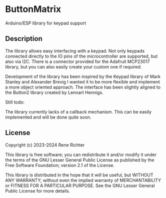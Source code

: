 # ButtonMatrix

Arduino/ESP library for keypad support

## Description

The library allows easy interfacing with a keypad.
Not only keypads connected directly to the IO pins of the microcontroller are supported, but also via I2C.
There is a connector provided for the Adafruit MCP23017 library, but you can also easily create your custom one if required.

Development of the library has been inspired by the Keypad library of Mark Stanley and Alexander Brevig
I wanted it to be more flexible and implement a more object oriented approach.
The interface has been slightly aligned to the Button2 library created by Lennart Hennigs.



Still todo:

The library currently lacks of a callback mechanism. This can be easily implemented and will be done quite soon.



## License

Copyright (c) 2023-2024 Rene Richter

This library is free software; you can redistribute it and/or
modify it under the terms of the GNU Lesser General Public
License as published by the Free Software Foundation; version
2.1 of the License.

This library is distributed in the hope that it will be useful,
but WITHOUT ANY WARRANTY; without even the implied warranty of
MERCHANTABILITY or FITNESS FOR A PARTICULAR PURPOSE.
See the GNU Lesser General Public License for more details.





